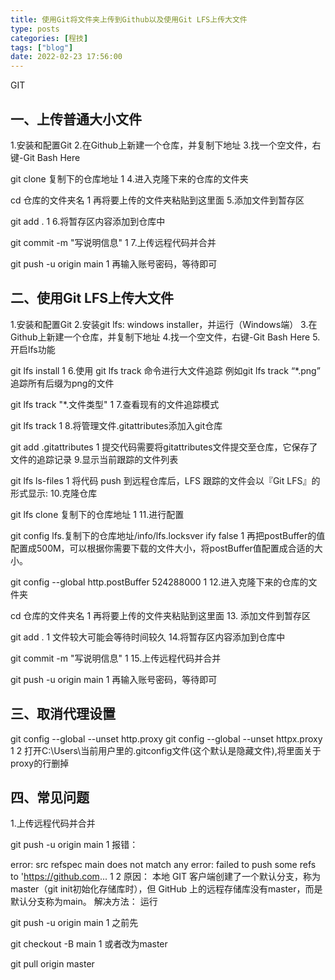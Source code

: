 ```yaml
---
title: 使用Git将文件夹上传到Github以及使用Git LFS上传大文件
type: posts
categories: [程技]
tags: ["blog"]
date: 2022-02-23 17:56:00
---
```


GIT


<!--more-->


## 一、上传普通大小文件
1.安装和配置Git
2.在Github上新建一个仓库，并复制下地址
3.找一个空文件，右键-Git Bash Here

git clone 复制下的仓库地址
1
4.进入克隆下来的仓库的文件夹

cd 仓库的文件夹名
1
再将要上传的文件夹粘贴到这里面
5.添加文件到暂存区

git add .
1
6.将暂存区内容添加到仓库中

git commit -m "写说明信息"
1
7.上传远程代码并合并

git push -u origin main
1
再输入账号密码，等待即可

## 二、使用Git LFS上传大文件
1.安装和配置Git
2.安装git lfs: windows installer，并运行（Windows端）
3.在Github上新建一个仓库，并复制下地址
4.找一个空文件，右键-Git Bash Here
5. 开启lfs功能

git lfs install
1
6.使用 git lfs track 命令进行大文件追踪 例如git lfs track “*.png” 追踪所有后缀为png的文件

git lfs track "*.文件类型"
1
7.查看现有的文件追踪模式

git lfs track
1
8.将管理文件.gitattributes添加入git仓库

git add .gitattributes
1
提交代码需要将gitattributes文件提交至仓库，它保存了文件的追踪记录
9.显示当前跟踪的文件列表

git lfs ls-files 
1
将代码 push 到远程仓库后，LFS 跟踪的文件会以『Git LFS』的形式显示:
10.克隆仓库

git lfs clone 复制下的仓库地址
1
11.进行配置

git config lfs.复制下的仓库地址/info/lfs.locksver ify false
1
再把postBuffer的值配置成500M，可以根据你需要下载的文件大小，将postBuffer值配置成合适的大小。

git config --global http.postBuffer 524288000
1
12.进入克隆下来的仓库的文件夹

cd 仓库的文件夹名
1
再将要上传的文件夹粘贴到这里面
13. 添加文件到暂存区

git add .
1
文件较大可能会等待时间较久
14.将暂存区内容添加到仓库中

git commit -m "写说明信息"
1
15.上传远程代码并合并

git push -u origin main
1
再输入账号密码，等待即可

## 三、取消代理设置
git config --global --unset http.proxy
git config --global --unset httpx.proxy
1
2
打开C:\Users\当前用户里的.gitconfig文件(这个默认是隐藏文件),将里面关于proxy的行删掉

## 四、常见问题
1.上传远程代码并合并

git push -u origin main
1
报错：

error: src refspec main does not match any
error: failed to push some refs to 'https://github.com...
1
2
原因：
本地 GIT 客户端创建了一个默认分支，称为master（git init初始化存储库时），但 GitHub 上的远程存储库没有master，而是默认分支称为main。
解决方法：
运行

git push -u origin main
1
之前先

git checkout -B main
1
或者改为master

git pull origin master
